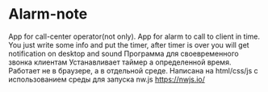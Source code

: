 # Alarm-note
App for call-center operator(not only).
App for alarm to call to client in time.
You just write some info and put the timer,
after timer is over you will get notification on desktop and sound
Программа для своевременного звонка клиентам
Устанавливает таймер а определенной время.
Работает не в браузере, а в отдельной среде.
Написана на html/css/js c использованием среды для запуска nw.js https://nwjs.io/ 
